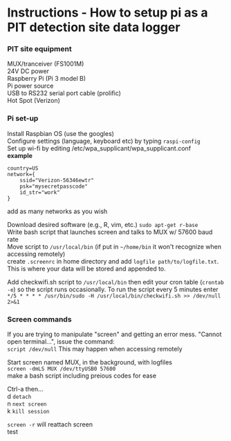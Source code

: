 # Instructions - How to setup pi as a PIT detection site data logger  
  
### PIT site equipment  
  
MUX/tranceiver (FS1001M)  
24V DC power  
Raspberry Pi (Pi 3 model B)  
Pi power source  
USB to RS232 serial port cable (prolific)  
Hot Spot (Verizon)  
  
### Pi set-up  
  
Install Raspbian OS (use the googles)  
Configure settings (language, keyboard etc) by typing ```raspi-config```  
Set up wi-fi by editing /etc/wpa_supplicant/wpa_supplicant.conf  
**example**  
  
```  
country=US
network={  
	ssid="Verizon-56346ewtr"  
	psk="mysecretpasscode"  
	id_str="work"  
}  
```  
  
add as many networks as you wish  
  
Download desired software (e.g., R, vim, etc.) ```sudo apt-get r-base```  
Write bash script that launches screen and talks to MUX w/ 57600 baud rate  
Move script to ```/usr/local/bin``` (if put in ```~/home/bin``` it won't recognize when accessing remotely)  
create ```.screenrc``` in home directory and add ```logfile path/to/logfile.txt```. This is where your data will be stored and appended to.  

Add checkwifi.sh script to ```/usr/local/bin``` then edit your cron table (```crontab -e```) so the script runs occasionally. To run the script every 5 minutes enter ```*/5 * * * * /usr/bin/sudo -H /usr/local/bin/checkwifi.sh >> /dev/null 2>&1```

### Screen commands  
  
If you are trying to manipulate "screen" and getting an error mess. "Cannot open terminal...", issue the command:  
```script /dev/null``` This may happen when accessing remotely  
  
Start screen named MUX, in the background, with logfiles  
```screen -dmLS MUX /dev/ttyUSB0 57600```   
make a bash script including preious codes for ease  
  
Ctrl-a then...  
d ```detach```  
n ```next screen```  
k ```kill session```  
  
```screen -r``` will reattach screen  
test
